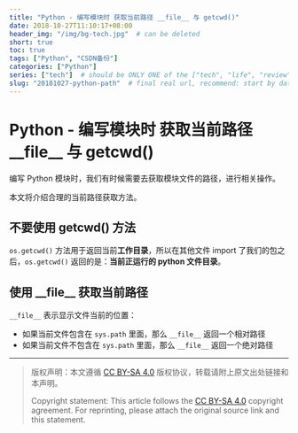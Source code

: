 ```yaml
---
title: "Python - 编写模块时 获取当前路径 __file__ 与 getcwd()"
date: 2018-10-27T11:10:17+08:00
header_img: "/img/bg-tech.jpg"  # can be deleted
short: true
toc: true
tags: ["Python", "CSDN备份"]
categories: ["Python"]
series: ["tech"]  # should be ONLY ONE of the ["tech", "life", "review"]
slug: "20181027-python-path"  # final real url, recommend: start by date, follow lower case words with hyphen splitter. E.g., `20230316-text-title`
---
```


# Python - 编写模块时 获取当前路径 \_\_file__ 与 getcwd()

编写 Python 模块时，我们有时候需要去获取模块文件的路径，进行相关操作。

本文将介绍合理的当前路径获取方法。

## 不要使用 getcwd() 方法

`os.getcwd()` 方法用于返回当前**工作目录**，所以在其他文件 import 了我们的包之后，`os.getcwd()` 返回的是：**当前正运行的 python 文件目录**。

## 使用 \_\_file__ 获取当前路径

`__file__` 表示显示文件当前的位置：

* 如果当前文件包含在 `sys.path` 里面，那么 `__file__` 返回一个相对路径
* 如果当前文件不包含在 `sys.path` 里面，那么 `__file__` 返回一个绝对路径

---

> 版权声明：本文遵循 [CC BY-SA 4.0](https://creativecommons.org/licenses/by-sa/4.0/deed.zh) 版权协议，转载请附上原文出处链接和本声明。
>
> Copyright statement: This article follows the [CC BY-SA 4.0](https://creativecommons.org/licenses/by-sa/4.0/deed.en) copyright agreement. For reprinting, please attach the original source link and this statement.
